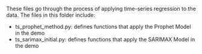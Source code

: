 These files go through the process of applying time-series regression to the data. The files in this folder include:
- ts_prophet_method.py: defines functions that apply the Prophet Model in the demo
- ts_sarimax_initial.py: defines functions that apply the SARIMAX Model in the demo
